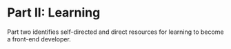 # Part II: Learning

Part two identifies self-directed and direct resources for learning to become a front-end developer.



